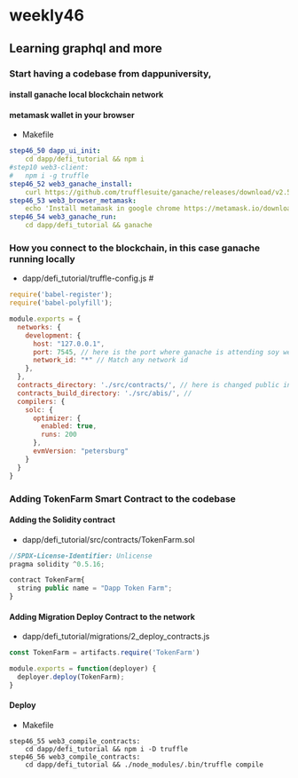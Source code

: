 # weekly46

## Learning graphql and more

### Start having a codebase from dappuniversity, 
#### install ganache local blockchain network 
#### metamask wallet in your browser
- Makefile
```yaml
step46_50 dapp_ui_init:
	cd dapp/defi_tutorial && npm i
#step10 web3-client:
#	npm i -g truffle
step46_52 web3_ganache_install:
	curl https://github.com/trufflesuite/ganache/releases/download/v2.5.4/ganache-2.5.4-linux-x86_64.AppImage; mv ganache-2.5.4-linux-x86_64.AppImage /usr/local/bin/; chmod +x /usr/local/bin/ganache-2.5.4-linux-x86_64.AppImage; ln -s /usr/local/bin//usr/local/bin/ganache-2.5.4-linux-x86_64.AppImage /usr/local/bin/ganache;
step46_53 web3_browser_metamask:
	echo 'Install metamask in google chrome https://metamask.io/download.html'
step46_54 web3_ganache_run:
	cd dapp/defi_tutorial && ganache
```
### How you connect to the blockchain, in this case ganache running locally
- dapp/defi_tutorial/truffle-config.js # 
```js
require('babel-register');
require('babel-polyfill');

module.exports = {
  networks: {
    development: {
      host: "127.0.0.1",
      port: 7545, // here is the port where ganache is attending soy we connect
      network_id: "*" // Match any network id
    },
  },
  contracts_directory: './src/contracts/', // here is changed public intentional contracts
  contracts_build_directory: './src/abis/', // 
  compilers: {
    solc: {
      optimizer: {
        enabled: true,
        runs: 200
      },
      evmVersion: "petersburg"
    }
  }
}
```
### Adding TokenFarm Smart Contract to the codebase
#### Adding the Solidity contract
- dapp/defi_tutorial/src/contracts/TokenFarm.sol
```js
//SPDX-License-Identifier: Unlicense
pragma solidity ^0.5.16;

contract TokenFarm{
  string public name = "Dapp Token Farm";
}
```
#### Adding Migration Deploy Contract to the network
- dapp/defi_tutorial/migrations/2_deploy_contracts.js
```js
const TokenFarm = artifacts.require('TokenFarm')

module.exports = function(deployer) {
  deployer.deploy(TokenFarm);
}
```

#### Deploy
- Makefile
```
step46_55 web3_compile_contracts:
	cd dapp/defi_tutorial && npm i -D truffle 
step46_56 web3_compile_contracts:
	cd dapp/defi_tutorial && ./node_modules/.bin/truffle compile

```